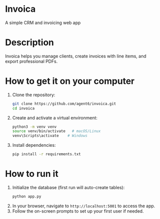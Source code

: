 # Invoica

A simple CRM and invoicing web app


# Description

Invoica helps you manage clients, create invoices with line items, and export professional PDFs.


# How to get it on your computer

1. Clone the repository:
   ```bash
   git clone https://github.com/agent6/invoica.git
   cd invoica
   ```
2. Create and activate a virtual environment:
   ```bash
   python3 -m venv venv
   source venv/bin/activate   # macOS/Linux
   venv\Scripts\activate    # Windows
   ```
3. Install dependencies:
   ```bash
   pip install -r requirements.txt
   ```


# How to run it

1. Initialize the database (first run will auto-create tables):
   ```bash
   python app.py
   ```
2. In your browser, navigate to `http://localhost:5001` to access the app.
3. Follow the on-screen prompts to set up your first user if needed.

